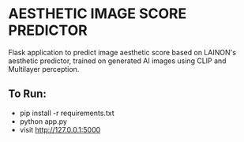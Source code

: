 # AESTHETIC IMAGE SCORE PREDICTOR

<p> Flask application to predict image aesthetic score based on LAINON's aesthetic predictor, trained on generated AI images using CLIP and Multilayer perception. </p>

## To Run:
- pip install -r requirements.txt
- python app.py
- visit http://127.0.0.1:5000
